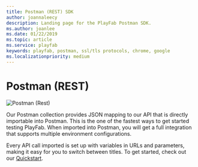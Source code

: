 ```yaml
---
title: Postman (REST) SDK
author: joannaleecy
description: Landing page for the PlayFab Postman SDK.
ms.author: joanlee
ms.date: 01/22/2019
ms.topic: article
ms.service: playfab
keywords: playfab, postman, ssl/tls protocols, chrome, google
ms.localizationpriority: medium
---
```


# Postman (REST)

![Postman (Rest)](./media/postman1.png)

Our Postman collection provides JSON mapping to our API that is directly importable into Postman. This is the one of the fastest ways to get started testing PlayFab. When imported into Postman, you will get a full integration that supports multiple environment configurations.

Every API call imported is set up with variables in URLs and parameters, making it easy for you to switch between titles. To get started, check out our [Quickstart](postman-quickstart.md).
